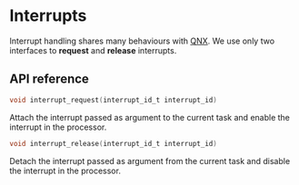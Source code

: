 # Interrupts

Interrupt handling shares many behaviours with [QNX](https://www.qnx.com/developers/docs/6.5.0SP1.update/com.qnx.doc.neutrino_prog/inthandler.html). We use only two interfaces to **request** and **release** interrupts.

## API reference

```C
void interrupt_request(interrupt_id_t interrupt_id)
```

Attach the interrupt passed as argument to the current task and enable the interrupt in the processor.

```C
void interrupt_release(interrupt_id_t interrupt_id)
```

Detach the interrupt passed as argument from the current task and disable the interrupt in the processor.
